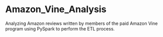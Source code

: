 # Amazon_Vine_Analysis
Analyzing Amazon reviews written by members of the paid Amazon Vine program using PySpark to perform the ETL process.


